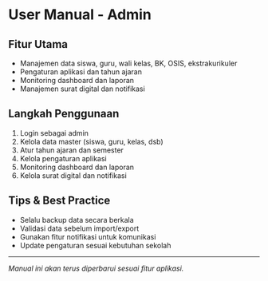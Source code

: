 # User Manual - Admin

## Fitur Utama
- Manajemen data siswa, guru, wali kelas, BK, OSIS, ekstrakurikuler
- Pengaturan aplikasi dan tahun ajaran
- Monitoring dashboard dan laporan
- Manajemen surat digital dan notifikasi

## Langkah Penggunaan
1. Login sebagai admin
2. Kelola data master (siswa, guru, kelas, dsb)
3. Atur tahun ajaran dan semester
4. Kelola pengaturan aplikasi
5. Monitoring dashboard dan laporan
6. Kelola surat digital dan notifikasi

## Tips & Best Practice
- Selalu backup data secara berkala
- Validasi data sebelum import/export
- Gunakan fitur notifikasi untuk komunikasi
- Update pengaturan sesuai kebutuhan sekolah

---
*Manual ini akan terus diperbarui sesuai fitur aplikasi.*